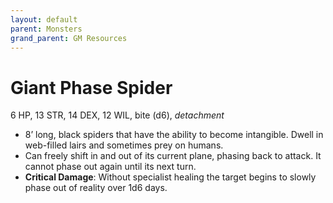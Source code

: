 ```yaml
---
layout: default
parent: Monsters
grand_parent: GM Resources
---
```


# Giant Phase Spider

6 HP, 13 STR, 14 DEX, 12 WIL, bite (d6), _detachment_

- 8’ long, black spiders that have the ability to become intangible. Dwell in web-filled lairs and sometimes prey on humans.
- Can freely shift in and out of its current plane, phasing back to attack. It cannot phase out again until its next turn. 
- **Critical Damage**: Without specialist healing the target begins to slowly phase out of reality over 1d6 days.
